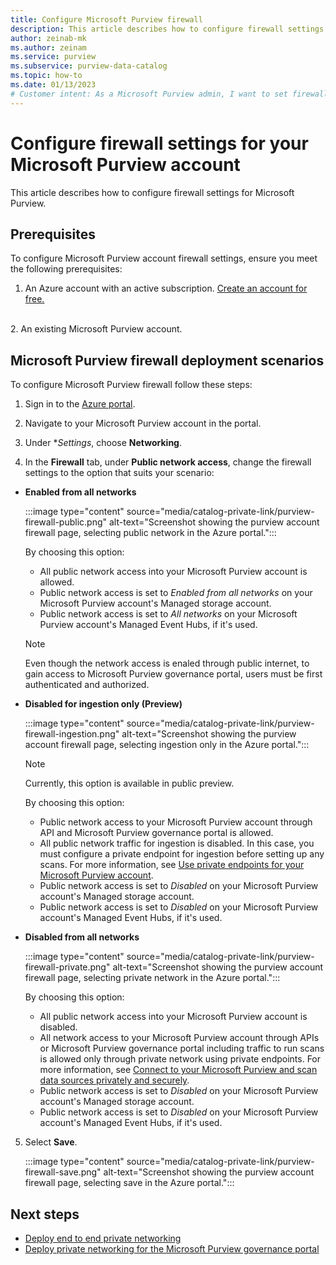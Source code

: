 ```yaml
---
title: Configure Microsoft Purview firewall
description: This article describes how to configure firewall settings for your Microsoft Purview account
author: zeinab-mk
ms.author: zeinam
ms.service: purview
ms.subservice: purview-data-catalog
ms.topic: how-to
ms.date: 01/13/2023
# Customer intent: As a Microsoft Purview admin, I want to set firewall settings for my Microsoft Purview account.
---
```


# Configure firewall settings for your Microsoft Purview account

This article describes how to configure firewall settings for Microsoft Purview.

## Prerequisites

To configure Microsoft Purview account firewall settings, ensure you meet the following prerequisites:

1. An Azure account with an active subscription. [Create an account for free.](https://azure.microsoft.com/free/?WT.mc_id=A261C142F)
<br>
2. An existing Microsoft Purview account.
<br>

## Microsoft Purview firewall deployment scenarios

To configure Microsoft Purview firewall follow these steps:

1. Sign in to the [Azure portal](https://portal.azure.com).

2. Navigate to your Microsoft Purview account in the portal.

3. Under **Settings*, choose **Networking**.

4. In the **Firewall** tab, under **Public network access**, change the firewall settings to the option that suits your scenario:

- **Enabled from all networks**

  :::image type="content" source="media/catalog-private-link/purview-firewall-public.png" alt-text="Screenshot showing the purview account firewall page, selecting public network in the Azure portal.":::

  By choosing this option:

  - All public network access into your Microsoft Purview account is allowed. 
  - Public network access is set to _Enabled from all networks_ on your Microsoft Purview account's Managed storage account. 
  - Public network access is set to _All networks_ on your Microsoft Purview account's Managed Event Hubs, if it's used. 

  > [!NOTE]
  > Even though the network access is enaled through public internet, to gain access to Microsoft Purview governance portal, users must be first authenticated and authorized. 

- **Disabled for ingestion only (Preview)**

  :::image type="content" source="media/catalog-private-link/purview-firewall-ingestion.png" alt-text="Screenshot showing the purview account firewall page, selecting ingestion only in the Azure portal.":::

  > [!NOTE]
  > Currently, this option is available in public preview.
  
  By choosing this option:
  - Public network access to your Microsoft Purview account through API and Microsoft Purview governance portal is allowed.
  - All public network traffic for ingestion is disabled. In this case, you must configure a private endpoint for ingestion before setting up any scans. For more information, see [Use private endpoints for your Microsoft Purview account](catalog-private-link.md).
  - Public network access is set to _Disabled_ on your Microsoft Purview account's Managed storage account. 
  - Public network access is set to _Disabled_ on your Microsoft Purview account's Managed Event Hubs, if it's used. 
  
- **Disabled from all networks**

  :::image type="content" source="media/catalog-private-link/purview-firewall-private.png" alt-text="Screenshot showing the purview account firewall page, selecting private network in the Azure portal.":::

  By choosing this option:
  
  - All public network access into your Microsoft Purview account is disabled. 
  - All network access to your Microsoft Purview account through APIs or Microsoft Purview governance portal including traffic to run scans is allowed only through private network using private endpoints. For more information, see [Connect to your Microsoft Purview and scan data sources privately and securely](catalog-private-link-end-to-end.md).
  - Public network access is set to _Disabled_ on your Microsoft Purview account's Managed storage account. 
  - Public network access is set to _Disabled_ on your Microsoft Purview account's Managed Event Hubs, if it's used. 

5. Select **Save**.

    :::image type="content" source="media/catalog-private-link/purview-firewall-save.png" alt-text="Screenshot showing the purview account firewall page, selecting save in the Azure portal.":::

## Next steps

- [Deploy end to end private networking](./catalog-private-link-end-to-end.md)
- [Deploy private networking for the Microsoft Purview governance portal](./catalog-private-link-account-portal.md)
